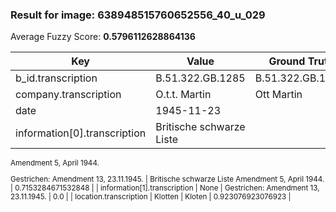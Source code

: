 ### Result for image: 638948515760652556_40_u_029
Average Fuzzy Score: **0.5796112628864136**
<small>

| Key | Value | Ground Truth | Score |
| --- | --- | --- | --- |
| b_id.transcription | B.51.322.GB.1285 | B.51.322.GB.1285. | 0.9696969696969697 |
| company.transcription | O.t.t. Martin | Ott Martin | 0.8695652173913043 |
| date | 1945-11-23 |  | 0.0 |
| information[0].transcription | Britische schwarze Liste
Amendment 5, April 1944.

Gestrichen:
Amendment 13, 23.11.1945. | Britische schwarze Liste
Amendment 5, April 1944. | 0.7153284671532848 |
| information[1].transcription | None | Gestrichen:
Amendment 13, 23.11.1945. | 0.0 |
| location.transcription | Klotten | Kloten | 0.923076923076923 |

</small>
